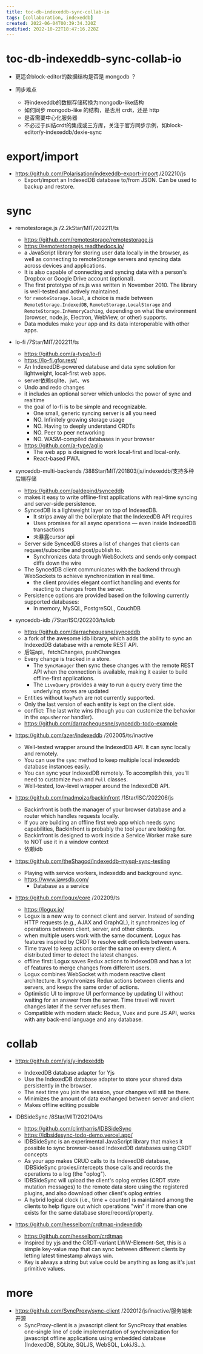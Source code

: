 ```yaml
---
title: toc-db-indexeddb-sync-collab-io
tags: [collaboration, indexeddb]
created: 2022-06-04T00:39:34.320Z
modified: 2022-10-22T18:47:16.228Z
---
```


# toc-db-indexeddb-sync-collab-io
- 更适合block-editor的数据结构是否是 mongodb ？

- 同步难点
  - 将indexeddb的数据存储转换为mongodb-like结构
  - 如何同步 mongodb-like 的结构，是否用 crdt，还是 http
  - 是否需要中心化服务器
  - 不必过于纠结crdt的集成或三方库，关注于官方同步示例，如block-editor/y-indexeddb/dexie-sync
# export/import
- https://github.com/Polarisation/indexeddb-export-import /202210/js
  - Export/import an IndexedDB database to/from JSON. Can be used to backup and restore.
# sync
- remotestorage.js /2.2kStar/MIT/202211/ts
  - https://github.com/remotestorage/remotestorage.js
  - https://remotestoragejs.readthedocs.io/
  - a JavaScript library for storing user data locally in the browser, as well as connecting to remoteStorage servers and syncing data across devices and applications.
  - It is also capable of connecting and syncing data with a person's Dropbox or Google Drive account (optional).
  - The first prototype of rs.js was written in November 2010. The library is well-tested and actively maintained.
  - for `remoteStorage.local`, a choice is made between `RemoteStorage.IndexedDB`,  `RemoteStorage.LocalStorage` and `RemoteStorage.InMemoryCaching`, depending on what the environment (browser, node.js, Electron, WebView, or other) supports.
  - Data modules make your app and its data interoperable with other apps.

- lo-fi /7Star/MIT/202211/ts
  - https://github.com/a-type/lo-fi
  - https://lo-fi.gfor.rest/
  - An IndexedDB-powered database and data sync solution for lightweight, local-first web apps.
  - server依赖sqlite、jwt、ws
  - Undo and redo changes
  - it includes an optional server which unlocks the power of sync and realtime
  - the goal of lo-fi is to be simple and recognizable.
    - One small, generic syncing server is all you need
    - NO. Infinitely growing storage usage
    - NO. Having to deeply understand CRDTs
    - NO. Peer to peer networking
    - NO. WASM-compiled databases in your browser
  - https://github.com/a-type/aglio
    - The web app is designed to work local-first and local-only. 
    - React-based PWA.

- synceddb-multi-backends /388Star/MIT/201803/js/indexeddb/支持多种后端存储
  - https://github.com/paldepind/synceddb
  - makes it easy to write offline-first applications with real-time syncing and server-side persistence.
  - SyncedDB is a lightweight layer on top of IndexedDB. 
    - It strips away all the boilerplate that the IndexedDB API requires
    - Uses promises for all async operations — even inside IndexedDB transactions
    - 未暴露cursor api
  - Server side SyncedDB stores a list of changes that clients can request/subscribe and post/publish to. 
    - Synchronizes data through WebSockets and sends only compact diffs down the wire
  - The SyncedDB client communicates with the backend through WebSockets to achieve synchronization in real time. 
    - the client provides elegant conflict handling and events for reacting to changes from the server.
  - Persistence options are provided based on the following currently supported databases:
    - In memory, MySQL, PostgreSQL, CouchDB

- synceddb-idb /7Star/ISC/202203/ts/idb
  - https://github.com/darrachequesne/synceddb
  - a fork of the awesome idb library, which adds the ability to sync an IndexedDB database with a remote REST API.
  - 后端api，fetchChanges, pushChanges
  - Every change is tracked in a store. 
    - The `SyncManager` then sync these changes with the remote REST API when the connection is available, making it easier to build offline-first applications.
    - The `LiveQuery` provides a way to run a query every time the underlying stores are updated
  - Entities without `keyPath` are not currently supported.
  - Only the last version of each entity is kept on the client side.
  - conflict: The last write wins (though you can customize the behavior in the `onpusherror` handler).
  - https://github.com/darrachequesne/synceddb-todo-example

- https://github.com/azer/indexeddb /202005/ts/inactive
  - Well-tested wrapper around the IndexedDB API. It can sync locally and remotely.
  - You can use the `sync` method to keep multiple local indexeddb database instances easily.
  - You can sync your IndexedDB remotely. To accomplish this, you'll need to customize `Push` and `Pull` classes. 
  - Well-tested, low-level wrapper around the IndexedDB API. 

- https://github.com/madmoizo/backinfront  /1Star/ISC/202206/js
  - Backinfront is both the manager of your browser database and a router which handles requests locally. 
  - If you are building an offline first web app which needs sync capabilities, Backinfront is probably the tool your are looking for.
  - Backinfront is designed to work inside a Service Worker make sure to NOT use it in a window context
  - 依赖idb

- https://github.com/theShagod/indexeddb-mysql-sync-testing
  - Playing with service workers, indexeddb and background sync.
  - https://www.jawsdb.com/
    - Database as a service

- https://github.com/logux/core /202209/ts
  - https://logux.io/
  - Logux is a new way to connect client and server. Instead of sending HTTP requests (e.g., AJAX and GraphQL), it synchronizes log of operations between client, server, and other clients.
  - when multiple users work with the same document. Logux has features inspired by CRDT to resolve edit conflicts between users. 
  - Time travel to keep actions order the same on every client. A distributed timer to detect the latest changes.
  - offline first: Logux saves Redux actions to IndexedDB and has a lot of features to merge changes from different users.
  - Logux combines WebSocket with modern reactive client architecture. It synchronizes Redux actions between clients and servers, and keeps the same order of actions.
  - Optimistic UI to improve UI performance by updating UI without waiting for an answer from the server. Time travel will revert changes later if the server refuses them.
  - Compatible with modern stack: Redux, Vuex and pure JS API, works with any back-end language and any database.
# collab
- https://github.com/yjs/y-indexeddb
  - IndexedDB database adapter for Yjs
  - Use the IndexedDB database adapter to store your shared data persistently in the browser. 
  - The next time you join the session, your changes will still be there.
  - Minimizes the amount of data exchanged between server and client
  - Makes offline editing possible

- IDBSideSync /8Star/MIT/202104/ts
  - https://github.com/clintharris/IDBSideSync
  - https://idbsidesync-todo-demo.vercel.app/
  - IDBSideSync is an experimental JavaScript library that makes it possible to sync browser-based IndexedDB databases using CRDT concepts
  - As your app makes CRUD calls to its IndexedDB database, IDBSideSync proxies/intercepts those calls and records the operations to a log (the "oplog").
  - IDBSideSync will upload the client's oplog entries (CRDT state mutation messages) to the remote data store using the registered plugins, and also download other client's oplog entries
  - A hybrid logical clock (i.e., time + counter) is maintained among the clients to help figure out which operations "win" if more than one exists for the same database store/record/property.

- https://github.com/hesselbom/crdtmap-indexeddb
  - https://github.com/hesselbom/crdtmap
  - Inspired by yjs and the CRDT-variant LWW-Element-Set, this is a simple key-value map that can sync between different clients by letting latest timestamp always win.
  - Key is always a string but value could be anything as long as it's just primitive values.
# more
- https://github.com/SyncProxy/sync-client /202012/js/inactive/服务端未开源
  - SyncProxy-client is a javascript client for SyncProxy that enables one-single line of code implementation of synchronization for javascript offline applications using embedded database (IndexedDB, SQLite, SQLJS, WebSQL, LokiJS...).
